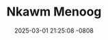 ---
layout: movie-video-data
date: 2025-03-01 21:25:08 -0808
categories: movie

# Site Attributes
title: "Nkawm Menoog"
permalink: "/movie/Nkawm_Menoog"

# Movie Attributes
synopsis: "Nkawm Menoog is a story about a group of investors played by Chapoleon Vang (Ywj Pheej) Kwm Lis, Her Vang, and Suab Yim Pheej. Ywj Pheej was sent to Thailand from U.S.A to look for a high hill top to build resorts for their investments. Ywj Pheej didn't find the person they designated him to but he found Kajsiab played by Nou Lee, a poor farmer girl. After she showed him the many beautiful scenaries, they were in love. Vam (Txaj Thoj) played as Kajsiab's boyfriend was jealous. He brought his gangster friends to beat Ywj Pheej up and then blame him for drugs and throw him into jail. Then he forced Kajsiab to marry him. Her life was unsuccessful. After a few months she returned to stay with her mother. She had to sell their land for her mothers' funeral costs. She had no relatives and neither a shelter to stay. The only way to survive is be a servant working at the farm for the villagers for food. Would Ywj Pheej get out of jail and would they ever meet each other again? Will Ywj Pheej accept Kajsiab as a divorced woman? Lets watch how it ends. "
producer: "Chapoleon Vang"
director: ""
writer: ""
video_link: ""
genre: "Romance"
year: "2012"
release_type: "DVD"
storage: "Center for Hmong Studies"
thumbnail: "/assets/images/movie_thumbnails/Nkawm Menoog.jpeg"
publishing_company: "Neutral Picture"

# Sequels + Parts
base_movie: ""
total_parts: 0
sequel: ""

# Movie Cast
cast:
- name: "Hnub Lis"
- name: "Chapoleon Vang"
- name: "Paj Thoj"
- name: "Kwm Lis"
- name: "Cua Yaj"
---